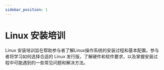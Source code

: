 ```yaml
---
sidebar_position: 1
---
```


# Linux 安装培训

Linux 安装培训旨在帮助参与者了解Linux操作系统的安装过程和基本配置。参与者将学习如何选择合适的 Linux 发行版，了解硬件和软件要求，以及掌握安装过程中可能遇到的一些常见问题和解决方法。

